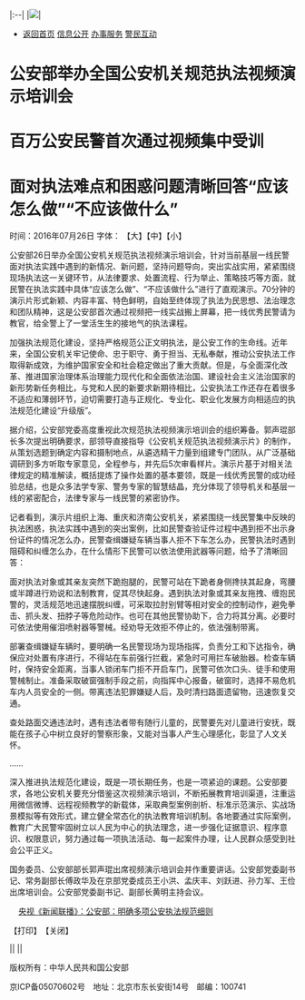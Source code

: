 |:--|
|![](../../../../template/3500247/3500300.gif)|

-   [返回首页](../../../../index.html) [信息公开](../../../../n2254314/n2254396/n2254397/index.html) [办事服务](../../../../n2256342/index.html) [警民互动](http://app.mps.gov.cn:8090/consult/index.jsp?category=2)

公安部举办全国公安机关规范执法视频演示培训会
============================================

百万公安民警首次通过视频集中受训
================================

面对执法难点和困惑问题清晰回答“应该怎么做”“不应该做什么”
========================================================

时间：2016年07月26日 字体： 【大】【中】【小】

公安部26日举办全国公安机关规范执法视频演示培训会，针对当前基层一线民警面对执法实践中遇到的新情况、新问题，坚持问题导向，突出实战实用，紧紧围绕现场执法这一关键环节，从法律要求、处置流程、行为举止、策略技巧等方面，就民警在执法实践中具体“应该怎么做”、“不应该做什么”进行了直观演示。70分钟的演示片形式新颖、内容丰富、特色鲜明，自始至终体现了执法为民思想、法治理念和团队精神，这是公安部首次通过视频把一线实战搬上屏幕，把一线优秀民警请为教官，给全警上了一堂活生生的接地气的执法课程。

加强执法规范化建设，坚持严格规范公正文明执法，是公安工作的生命线。近年来，全国公安机关牢记使命、忠于职守、勇于担当、无私奉献，推动公安执法工作取得新成效，为维护国家安全和社会稳定做出了重大贡献。但是，与全面深化改革、推进国家治理体系治理能力现代化和全面依法治国、建设社会主义法治国家的新形势新任务相比，与党和人民的新要求新期待相比，公安执法工作还存在着很多不适应和薄弱环节，迫切需要打造与正规化、专业化、职业化发展方向相适应的执法规范化建设“升级版”。

据介绍，公安部党委高度重视此次规范执法视频演示培训会的组织筹备。郭声琨部长多次提出明确要求，部领导直接指导《公安机关规范执法视频演示片》的制作，从策划选题到确定内容和摄制地点，从遴选精干力量到组建专门团队，从广泛基础调研到多方听取专家意见，全程参与，并先后5次审看样片。演示片基于对相关法律规定的精准解读，概括提炼了操作处置的基本要领，既是一线优秀民警的成功经验总结，也是众多法学专家、警务专家的智慧结晶，充分体现了领导机关和基层一线的紧密配合，法律专家与一线民警的紧密协作。

记者看到，演示片组织上海、重庆和济南公安机关，紧紧围绕一线民警集中反映的执法困惑，执法实践中遇到的突出案例，比如民警查验证件过程中遇到拒不出示身份证件的情况怎么办，民警查缉嫌疑车辆当事人拒不下车怎么办，民警执法时遇到阻碍和纠缠怎么办，在什么情形下民警可以依法使用武器等问题，给予了清晰回答：

面对执法对象或其亲友突然下跪抱腿的，民警可站在下跪者身侧搀扶其起身，弯腰或半蹲进行劝说和法制教育，促其尽快起身。遇到执法对象或其亲友拖拽、缠抱民警的，灵活规范地迅速摆脱纠缠，可采取拉肘别臂等相对安全的控制动作，避免拳击、抓头发、扭脖子等危险动作。也可在其他民警协助下，合力将其分离。必要时可依法使用催泪喷射器等警械。经劝导无效拒不停止的，依法强制带离。

部署查缉嫌疑车辆时，要明确一名民警现场为现场指挥，负责分工和下达指令，确保应对处置有序进行，不得站在车前强行拦截，紧急时可用拦车破胎器。检查车辆时，保持安全距离，当事人锁闭车门拒不开启车门，民警可依次口头、徒手和使用警械制止。准备采取破窗强制手段之前，向指挥中心报备，破窗时，选择不易危机车内人员安全的一侧。带离违法犯罪嫌疑人后，及时清扫路面遗留物，迅速恢复交通。

查处路面交通违法时，遇有违法者带有随行儿童的，民警要先对儿童进行安抚，既能在孩子心中树立良好的警察形象，又能对当事人产生心理感化，彰显了人文关怀。

……

深入推进执法规范化建设，既是一项长期任务，也是一项紧迫的课题。公安部要求，各地公安机关要充分借鉴这次视频演示培训，不断拓展教育培训渠道，注重运用微信微博、远程视频教学的新载体，采取典型案例剖析、标准示范演示、实战场景模拟等有效形式，建立健全常态化的执法教育培训机制。各地要通过实际案例，教育广大民警牢固树立以人民为中心的执法理念，进一步强化证据意识、程序意识、权限意识，努力通过每一项执法活动、每一起案件办理，让人民群众感受到社会公平正义。

国务委员、公安部部长郭声琨出席视频演示培训会并作重要讲话。公安部党委副书记、常务副部长傅政华及在京部党委成员王小洪、孟庆丰、刘跃进、孙力军、王俭出席培训会。公安部党委副书记、副部长黄明主持会议。

    [央视《新闻联播》：公安部：明确多项公安执法规范细则](http://tv.cctv.com/2016/07/26/VIDEWeTWaGm7p5qxbBviAlaI160726.shtml)

【打印】　【关闭】

||
||

   
版权所有：中华人民共和国公安部

京ICP备05070602号　地址：北京市东长安街14号　邮编：100741


